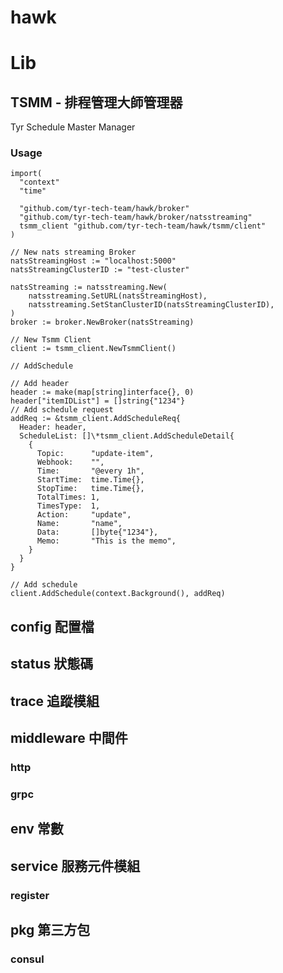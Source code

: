 # hawk





# Lib
## TSMM - 排程管理大師管理器

Tyr Schedule Master Manager

### Usage

```go=
import(
  "context"
  "time"

  "github.com/tyr-tech-team/hawk/broker"
  "github.com/tyr-tech-team/hawk/broker/natsstreaming"
  tsmm_client "github.com/tyr-tech-team/hawk/tsmm/client"
)

// New nats streaming Broker
natsStreamingHost := "localhost:5000"
natsStreamingClusterID := "test-cluster"

natsStreaming := natsstreaming.New(
    natsstreaming.SetURL(natsStreamingHost),
    natsstreaming.SetStanClusterID(natsStreamingClusterID),
)
broker := broker.NewBroker(natsStreaming)

// New Tsmm Client
client := tsmm_client.NewTsmmClient()

// AddSchedule

// Add header
header := make(map[string]interface{}, 0)
header["itemIDList"] = []string{"1234"}
// Add schedule request
addReq := &tsmm_client.AddScheduleReq{
  Header: header,
  ScheduleList: []\*tsmm_client.AddScheduleDetail{
    {
      Topic:      "update-item",
      Webhook:    "",
      Time:       "@every 1h",
      StartTime:  time.Time{},
      StopTime:   time.Time{},
      TotalTimes: 1,
      TimesType:  1,
      Action:     "update",
      Name:       "name",
      Data:       []byte{"1234"},
      Memo:       "This is the memo",
    }
  }
}

// Add schedule
client.AddSchedule(context.Background(), addReq)

```
## config 配置檔
## status 狀態碼
## trace 追蹤模組
## middleware 中間件
### http
### grpc
## env 常數
## service 服務元件模組
### register
## pkg 第三方包
### consul  
